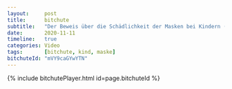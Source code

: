 ```yaml
---
layout:     post
title:      bitchute
subtitle:   "Der Beweis über die Schädlichkeit der Masken bei Kindern (Eugen Janzen)"
date:       2020-11-11
timeline:   true
categories: Video
tags:       [bitchute, kind, maske]
bitchuteId: "mVY9caGYwYTN"
---
```


{% include bitchutePlayer.html id=page.bitchuteId %}
